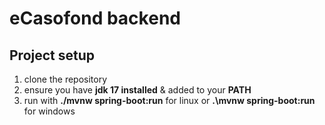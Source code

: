 # eCasofond backend

## Project setup
1. clone the repository
2. ensure you have **jdk 17 installed** & added to your **PATH**
3. run with **./mvnw spring-boot:run** for linux or **.\mvnw spring-boot:run** for windows